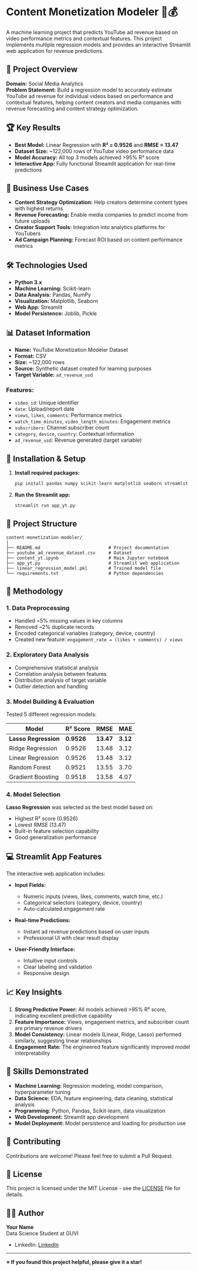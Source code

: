 # Content Monetization Modeler 🎥💰

A machine learning project that predicts YouTube ad revenue based on video performance metrics and contextual features. This project implements multiple regression models and provides an interactive Streamlit web application for revenue predictions.

## 🎯 Project Overview

**Domain:** Social Media Analytics  
**Problem Statement:** Build a regression model to accurately estimate YouTube ad revenue for individual videos based on performance and contextual features, helping content creators and media companies with revenue forecasting and content strategy optimization.

## 🏆 Key Results

- **Best Model:** Linear Regression with **R² = 0.9526** and **RMSE = 13.47**
- **Dataset Size:** ~122,000 rows of YouTube video performance data
- **Model Accuracy:** All top 3 models achieved >95% R² score
- **Interactive App:** Fully functional Streamlit application for real-time predictions

## 🎯 Business Use Cases

- **Content Strategy Optimization:** Help creators determine content types with highest returns
- **Revenue Forecasting:** Enable media companies to predict income from future uploads
- **Creator Support Tools:** Integration into analytics platforms for YouTubers
- **Ad Campaign Planning:** Forecast ROI based on content performance metrics

## 🛠️ Technologies Used

- **Python 3.x**
- **Machine Learning:** Scikit-learn
- **Data Analysis:** Pandas, NumPy
- **Visualization:** Matplotlib, Seaborn
- **Web App:** Streamlit
- **Model Persistence:** Joblib, Pickle

## 📊 Dataset Information

- **Name:** YouTube Monetization Modeler Dataset
- **Format:** CSV
- **Size:** ~122,000 rows
- **Source:** Synthetic dataset created for learning purposes
- **Target Variable:** `ad_revenue_usd`

### Features:
- `video_id`: Unique identifier
- `date`: Upload/report date
- `views`, `likes`, `comments`: Performance metrics
- `watch_time_minutes`, `video_length_minutes`: Engagement metrics
- `subscribers`: Channel subscriber count
- `category`, `device`, `country`: Contextual information
- `ad_revenue_usd`: Revenue generated (target variable)

## 🚀 Installation & Setup

1. **Install required packages:**
   ```bash
   pip install pandas numpy scikit-learn matplotlib seaborn streamlit joblib
   ```

2. **Run the Streamlit app:**
   ```bash
   streamlit run app_yt.py
   ```

## 📁 Project Structure

```
content-monetization-modeler/
│
├── README.md                          # Project documentation
├── youtube_ad_revenue_dataset.csv     # Dataset
├── content_yt.ipynb                   # Main Jupyter notebook
├── app_yt.py                          # Streamlit web application
├── linear_regression_model.pkl        # Trained model file
└── requirements.txt                   # Python dependencies
```

## 🔬 Methodology

### 1. Data Preprocessing
- Handled ~5% missing values in key columns
- Removed ~2% duplicate records
- Encoded categorical variables (category, device, country)
- Created new feature: `engagement_rate = (likes + comments) / views`

### 2. Exploratory Data Analysis
- Comprehensive statistical analysis
- Correlation analysis between features
- Distribution analysis of target variable
- Outlier detection and handling

### 3. Model Building & Evaluation
Tested 5 different regression models:

| Model | R² Score | RMSE | MAE |
|-------|----------|------|-----|
| **Lasso Regression** | **0.9526** | **13.47** | **3.12** |
| Ridge Regression | 0.9526 | 13.48 | 3.12 |
| Linear Regression | 0.9526 | 13.48 | 3.12 |
| Random Forest | 0.9521 | 13.55 | 3.70 |
| Gradient Boosting | 0.9518 | 13.58 | 4.07 |

### 4. Model Selection
**Lasso Regression** was selected as the best model based on:
- Highest R² score (0.9526)
- Lowest RMSE (13.47)
- Built-in feature selection capability
- Good generalization performance

## 💻 Streamlit App Features

The interactive web application includes:

- **Input Fields:** 
  - Numeric inputs (views, likes, comments, watch time, etc.)
  - Categorical selectors (category, device, country)
  - Auto-calculated engagement rate

- **Real-time Predictions:** 
  - Instant ad revenue predictions based on user inputs
  - Professional UI with clear result display

- **User-Friendly Interface:**
  - Intuitive input controls
  - Clear labeling and validation
  - Responsive design

## 📈 Key Insights

1. **Strong Predictive Power:** All models achieved >95% R² score, indicating excellent predictive capability
2. **Feature Importance:** Views, engagement metrics, and subscriber count are primary revenue drivers
3. **Model Consistency:** Linear models (Linear, Ridge, Lasso) performed similarly, suggesting linear relationships
4. **Engagement Rate:** The engineered feature significantly improved model interpretability

## 🎯 Skills Demonstrated

- **Machine Learning:** Regression modeling, model comparison, hyperparameter tuning
- **Data Science:** EDA, feature engineering, data cleaning, statistical analysis
- **Programming:** Python, Pandas, Scikit-learn, data visualization
- **Web Development:** Streamlit app development
- **Model Deployment:** Model persistence and loading for production use


## 🤝 Contributing

Contributions are welcome! Please feel free to submit a Pull Request.

## 📄 License

This project is licensed under the MIT License - see the [LICENSE](LICENSE) file for details.

## 👨‍💻 Author

**Your Name**  
Data Science Student at GUVI  
- LinkedIn: [LinkedIn](https://www.linkedin.com/in/deepak-manian/)

---

**⭐ If you found this project helpful, please give it a star!**

